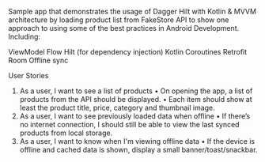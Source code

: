 Sample app that demonstrates the usage of Dagger Hilt with Kotlin & MVVM architecture by loading product list from FakeStore API to show one approach to using some of the best practices in Android Development.
Including:

ViewModel
Flow
Hilt (for dependency injection)
Kotlin Coroutines
Retrofit
Room
Offline sync

User Stories
1. As a user, I want to see a list of products
• On opening the app, a list of products from the API should be displayed.
• Each item should show at least the product title, price, category and thumbnail
image.
2. As a user, I want to see previously loaded data when offline
• If there’s no internet connection, I should still be able to view the last synced
products from local storage.
3. As a user, I want to know when I'm viewing offline data
• If the device is offline and cached data is shown, display a small
banner/toast/snackbar.

